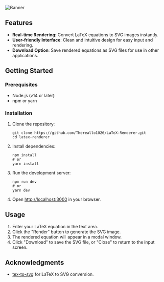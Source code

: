 ![Banner](https://github.com/user-attachments/assets/56d3103b-fb39-49b2-b29a-70949965c689)

## Features

- **Real-time Rendering**: Convert LaTeX equations to SVG images instantly.
- **User-friendly Interface**: Clean and intuitive design for easy input and rendering.
- **Download Option**: Save rendered equations as SVG files for use in other applications.

## Getting Started

### Prerequisites

- Node.js (v14 or later)
- npm or yarn

### Installation

1. Clone the repository:
   ```
   git clone https://github.com/Thereallo1026/LaTeX-Renderer.git
   cd latex-renderer
   ```

2. Install dependencies:
   ```
   npm install
   # or
   yarn install
   ```

3. Run the development server:
   ```
   npm run dev
   # or
   yarn dev
   ```

4. Open [http://localhost:3000](http://localhost:3000) in your browser.

## Usage

1. Enter your LaTeX equation in the text area.
2. Click the "Render" button to generate the SVG image.
3. The rendered equation will appear in a modal window.
4. Click "Download" to save the SVG file, or "Close" to return to the input screen.

## Acknowledgments

- [tex-to-svg](https://www.npmjs.com/package/tex-to-svg) for LaTeX to SVG conversion.
